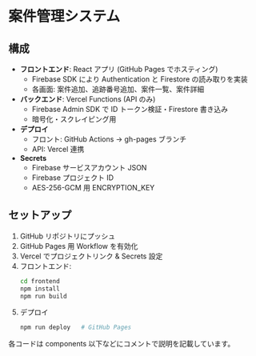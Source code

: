 # 案件管理システム

## 構成
- **フロントエンド**: React アプリ (GitHub Pages でホスティング)
  - Firebase SDK により Authentication と Firestore の読み取りを実装
  - 各画面: 案件追加、追跡番号追加、案件一覧、案件詳細
- **バックエンド**: Vercel Functions (API のみ)
  - Firebase Admin SDK で ID トークン検証・Firestore 書き込み
  - 暗号化・スクレイピング用
- **デプロイ**
  - フロント: GitHub Actions → gh-pages ブランチ
  - API: Vercel 連携
- **Secrets**
  - Firebase サービスアカウント JSON
  - Firebase プロジェクト ID
  - AES-256-GCM 用 ENCRYPTION_KEY

## セットアップ
1. GitHub リポジトリにプッシュ
2. GitHub Pages 用 Workflow を有効化
3. Vercel でプロジェクトリンク & Secrets 設定
4. フロントエンド:
   ```bash
   cd frontend
   npm install
   npm run build
   ```
5. デプロイ
   ```bash
   npm run deploy   # GitHub Pages
   ```

各コードは components 以下などにコメントで説明を記載しています。
